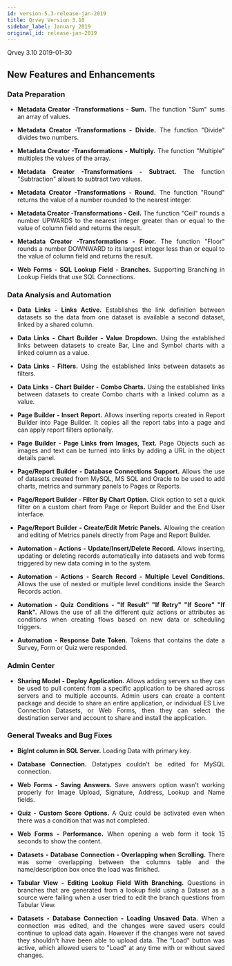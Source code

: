 ```yaml
---
id: version-5.3-release-jan-2019
title: Qrvey Version 3.10
sidebar_label: January 2019
original_id: release-jan-2019
---
```

<div style="text-align: justify">

Qrvey 3.10   2019-01-30
## New Features and Enhancements


### Data Preparation  

*   **Metadata Creator -Transformations - Sum.** The function "Sum" sums an array of values. 

*   **Metadata Creator -Transformations - Divide.** The function "Divide" divides two numbers.  

*   **Metadata Creator -Transformations - Multiply.** The function "Multiple" multiples the values of the array. 

*   **Metadata Creator -Transformations - Subtract.** The function "Subtraction" allows to subtract two values. 

*   **Metadata Creator -Transformations - Round.** The function "Round" returns the value of a number rounded to the nearest integer. 

*   **Metadata Creator -Transformations - Ceil.** The function "Ceil" rounds a number UPWARDS to the nearest integer greater than or equal to the value of column field and returns the result. 

*   **Metadata Creator -Transformations - Floor.** The function "Floor" rounds a number DOWNWARD to its largest integer less than or equal to the value of column field and returns the result.

*   **Web Forms - SQL Lookup Field - Branches.** Supporting Branching in Lookup Fields that use SQL Connections. 

### Data Analysis and Automation

*   **Data Links - Links Active.** Establishes the link definition between datasets so the data from one dataset is available a second dataset, linked by a shared column. 

*   **Data Links - Chart Builder - Value Dropdown.** Using the established links between datasets to create Bar, Line and Symbol charts with a linked column as a value. 

*   **Data Links - Filters.** Using the established links between datasets as filters. 

*   **Data Links - Chart Builder - Combo Charts.** Using the established links between datasets to create Combo charts with a linked column as a value.

*   **Page Builder - Insert Report.** Allows inserting reports created in Report Builder into Page Builder. It copies all the report tabs into a page and can apply report filters optionally. 

*   **Page Builder - Page Links from Images, Text.** Page Objects such as images and text can be turned into links by adding a URL in the object details panel. 

*   **Page/Report Builder - Database Connections Support.** Allows the use of datasets created from MySQL, MS SQL and Oracle to be used to add charts, metrics and summary panels to Pages or Reports.  

*   **Page/Report Builder - Filter By Chart Option.** Click option to set a quick filter on a custom chart from Page or Report Builder and the End User interface. 

*   **Page/Report Builder - Create/Edit Metric Panels.** Allowing the creation and editing of Metrics panels directly from Page and Report Builder.

*   **Automation - Actions - Update/Insert/Delete Record.** Allows inserting, updating or deleting records automatically into datasets and web forms triggered by new data coming in to the system. 

*   **Automation - Actions - Search Record - Multiple Level Conditions.** Allows the use of nested or multiple level conditions inside the Search Records action. 

*   **Automation - Quiz Conditions - "If Result" "If Retry" "If Score" "If Rank".** Allows the use of all the different quiz actions or attributes as conditions when creating flows based on new data or scheduling triggers. 

*   **Automation - Response Date Token.** Tokens that contains the date a Survey, Form or Quiz were responded.


### Admin Center
*   **Sharing Model - Deploy Application.** Allows adding servers so they can be used to pull content from a specific application to be shared across servers and to multiple accounts. Admin users can create a content package and decide to share an entire application, or individual ES Live Connection Datasets, or Web Forms, then they can select the destination server and account to share and install the application.

### **General Tweaks and Bug Fixes**

*   **BigInt column in SQL Server.** Loading Data with primary key. 

*   **Database Connection.** Datatypes couldn't be edited for MySQL connection. 

*   **Web Forms - Saving Answers.** Save answers option wasn't working properly for Image Upload, Signature, Address, Lookup and Name fields. 

*   **Quiz - Custom Score Options.** A Quiz could be activated even when there was a condition that was not completed.  

*   **Web Forms - Performance.** When opening  a web form it took 15 seconds to show the content. 

*   **Datasets - Database Connection - Overlapping when Scrolling.** There was some overlapping between the columns table and the name/description box once the load was finished. 

*   **Tabular View - Editing Lookup Field With Branching.** Questions in branches that are generated from a lookup field using a Dataset as a source were failing when a user tried to edit the branch questions from Tabular View.

*   **Datasets - Database Connection - Loading Unsaved Data.** When a connection was edited, and the changes were saved users could continue to upload data again. However if the changes were not saved they shouldn't have been able to upload data. The "Load" button was active, which allowed users to "Load" at any time with or without saved changes.

